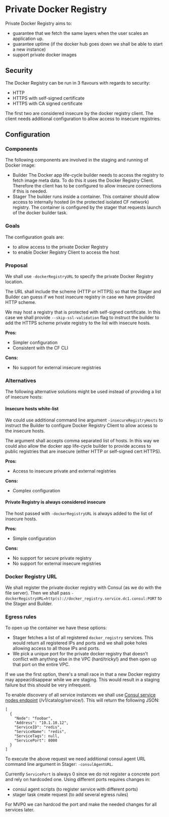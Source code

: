 # Private Docker Registry

Private Docker Registry aims to:
- guarantee that we fetch the same layers when the user scales an application up.
- guarantee uptime (if the docker hub goes down we shall be able to start a new instance)
- support private docker images

## Security

The Docker Registry can be run in 3 flavours with regards to security:
- HTTP
- HTTPS with self-signed certificate
- HTTPS with CA signed certificate

The first two are considered insecure by the docker registry client. The client needs additional configuration to allow access to insecure registries.

## Configuration

### Components

The following components are involved in the staging and running of Docker image:
- Builder
The Docker app life-cycle builder needs to access the registry to fetch image meta data. To do this it uses the Docker Registry Client. Therefore the client has to be configured to allow insecure connections if this is needed.
- Stager
The builder runs inside a container. This container should allow access to internally hosted (in the protected isolated CF network) registry. The container is configured by the stager that requests launch of the docker builder task.

### Goals

The configuration goals are:
- to allow access to the private Docker Registry
- to enable Docker Registry Client to access the host

### Proposal

We shall use `-dockerRegistryURL` to specify the private Docker Registry location.

The URL shall include the scheme (HTTP or HTTPS) so that the Stager and Builder can guess if we host insecure registry in case we have provided HTTP scheme.

We may host a registry that is protected with self-signed certificate. In this case we shall provide `--skip-ssl-validation` flag to instruct the builder to add the HTTPS scheme private registry to the list with insecure hosts.

**Pros:**

- Simpler configuration
- Consistent with the CF CLI

**Cons:**

- No support for external insecure registries

### Alternatives

The following alternative solutions might be used instead of providing a list of insecure hosts:

#### Insecure hosts white-list

We could use additional command line argument `-insecureRegistryHosts` to instruct the Builder to configure Docker Registry Client to allow access to the insecure hosts.

The argument shall accepts comma separated list of hosts. In this way we could also allow the docker app life-cycle builder to provide access to public registries that are insecure (either HTTP or self-signed cert HTTPS).

**Pros:**

- Access to insecure private and external registries

**Cons:**

- Complex configuration

#### Private Registry is always considered insecure

The host passed with `-dockerRegistryURL` is always added to the list of insecure hosts.

**Pros:**

- Simple configuration

**Cons:**

- No support for secure private registry
- No support for external insecure registries

### Docker Registry URL

We shall register the private docker registry with Consul (as we do with the file server). Then we shall pass `-dockerRegistryURL=http(s)://docker_registry.service.dc1.consul:PORT` to the Stager and Builder.

### Egress rules

To open up the container we have these options:

- Stager fetches a list of all registered `docker_registry` services. This would return all registered IPs and ports and we shall poke holes allowing access to all those IPs and ports.
- We pick a unique port for the private docker registry that doesn't conflict with anything else in the VPC (hard/tricky!) and then open up that port on the entire VPC.

If we use the first option, there's a small race in that a new Docker registry may appear/disappear while we are staging. This would result in a staging failure but this should be very infrequent.

To enable discovery of all service instances we shall use [Consul service nodes endpoint](http://www.consul.io/docs/agent/http.html#_v1_catalog_service_lt_service_gt_) (/v1/catalog/service/<service>). This will return the following JSON:
```
[
  {
    "Node": "foobar",
    "Address": "10.1.10.12",
    "ServiceID": "redis",
    "ServiceName": "redis",
    "ServiceTags": null,
    "ServicePort": 8000
  }
]
```

To execute the above request we need additional consul agent URL command line argument in Stager: `-consulAgentURL`.

Currently `ServicePort` is always 0 since we do not register a concrete port and rely on hardcoded one. Using different ports requires changes in:
- consul agent scripts (to register service with different ports)
- stager task create request (to add several egress rules)

For MVP0 we can hardcod the port and make the needed changes for all services later.
